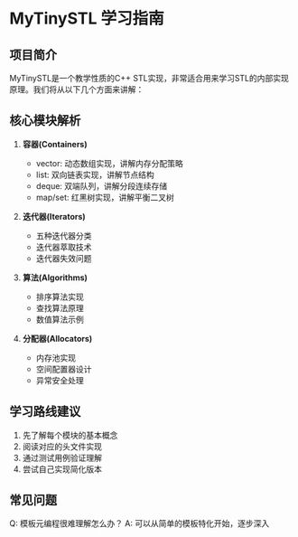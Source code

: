 # MyTinySTL 学习指南

## 项目简介
MyTinySTL是一个教学性质的C++ STL实现，非常适合用来学习STL的内部实现原理。我们将从以下几个方面来讲解：

## 核心模块解析
1. **容器(Containers)**
   - vector: 动态数组实现，讲解内存分配策略
   - list: 双向链表实现，讲解节点结构
   - deque: 双端队列，讲解分段连续存储
   - map/set: 红黑树实现，讲解平衡二叉树

2. **迭代器(Iterators)**
   - 五种迭代器分类
   - 迭代器萃取技术
   - 迭代器失效问题

3. **算法(Algorithms)**
   - 排序算法实现
   - 查找算法原理
   - 数值算法示例

4. **分配器(Allocators)**
   - 内存池实现
   - 空间配置器设计
   - 异常安全处理

## 学习路线建议
1. 先了解每个模块的基本概念
2. 阅读对应的头文件实现
3. 通过测试用例验证理解
4. 尝试自己实现简化版本

## 常见问题
Q: 模板元编程很难理解怎么办？
A: 可以从简单的模板特化开始，逐步深入
